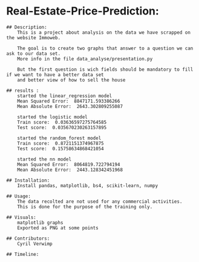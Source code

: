 # Real-Estate-Price-Prediction:

    ## Description:
        This is a project about analysis on the data we have scrapped on the website Immoweb.

        The goal is to create two graphs that answer to a question we can ask to our data set. 
        More info in the file data_analyse/presentation.py

        But the first question is wich fields should be mandatory to fill if we want to have a better data set
        and better view of how to sell the house
    
    ## results : 
        started the linear_regression model    
        Mean Squared Error:  8847171.593386266 
        Mean Absolute Error:  2643.302809255087
                
        started the logistic model
        Train score:  0.03636597275764585
        Test score:  0.035670230263157895

        started the random_forest model
        Train score:  0.8721151374967875
        Test score:  0.15758634868421054

        started the nn model
        Mean Squared Error:  8064819.722794194
        Mean Absolute Error:  2443.128342451968

    ## Installation:
        Install pandas, matplotlib, bs4, scikit-learn, numpy

    ## Usage:
        The data recolted are not used for any commercial activities.
        This is done for the purpose of the training only.

    ## Visuals:
        matplotlib graphs
        Exported as PNG at some points

    ## Contributors:
        Cyril Verwimp

    ## Timeline:
        

